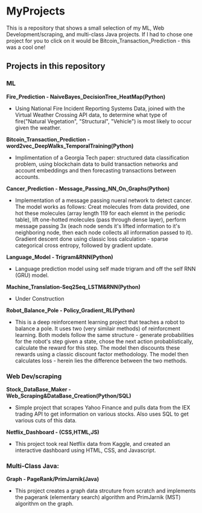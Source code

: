 # MyProjects

This is a repository that shows a small selection of my ML, Web Development/scraping, and multi-class Java projects. If I had to chose one project for you to click on it would be Bitcoin_Transaction_Prediction - this was a cool one!

## Projects in this repository

### ML

**Fire_Prediction - NaiveBayes_DecisionTree_HeatMap(Python)**

- Using National Fire Incident Reporting Systems Data, joined with the Virtual Weather Crossing API data, to determine what type of fire("Natural Vegetation", "Structural", "Vehicle") is most likely to occur given the weather.

**Bitcoin_Transaction_Prediction - word2vec_DeepWalks_TemporalTraining(Python)**

- Implimentation of a Georgia Tech paper: structured data classification problem, using blockchain data to build transaction networks and account embeddings and then forecasting transactions between accounts.

**Cancer_Prediction - Message_Passing_NN_On_Graphs(Python)**
- Implementation of a message passing nueral network to detect cancer. The model works as follows: Creat molecules from data provided, one hot these molecules (array length 119 for each elemnt in the periodic table), lift one-hotted molecules (pass through dense layer), perform message passing 3x (each node sends it's lifted information to it's neighboring node, then each node collects all information passed to it). Gradient descent done using classic loss calculation - sparse categorical cross entropy, followed by gradient update.

**Language_Model - Trigram&RNN(Python)**
- Language prediction model using self made trigram and off the self RNN (GRU) model.

**Machine_Translation-Seq2Seq_LSTM&RNN(Python)**
- Under Construction

**Robot_Balance_Pole - Policy_Gradient_RL(Python)**
- This is a deep reinforcement learning project that teaches a robot to balance a pole. It uses two (very similair methods) of reinforcment learning. Both models follow the same structure - generate probabilities for the robot's step given a state, chose the next action probablistically, calculate the reward for this step. The model then discounts these rewards using a classic discount factor methodology. The model then calculates loss - herein lies the difference between the two methods.

### Web Dev/scraping

**Stock_DataBase_Maker - Web_Scraping&DataBase_Creation(Python/SQL)**
- Simple project that scrapes Yahoo Finance and pulls data from the IEX trading API to get information on various stocks. Also uses SQL to get various cuts of this data.

**Netflix_Dashboard - (CSS,HTML,JS)**
- This project took real Netflix data from Kaggle, and created an interactive dashboard using HTML, CSS, and Javascript.

### Multi-Class Java:
**Graph - PageRank/PrimJarnik(Java)**
- This project creates a graph data strcuture from scratch and implements the pagerank (elementary search) algorithm and PrimJarnik (MST) algorithm on the graph.





